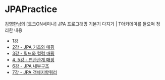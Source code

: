 # JPAPractice
김영한님의 [토크ON세미나] JPA 프로그래밍 기본기 다지기 | T아카데미를 들으며 정리한 내용

- 1강
- [2강 - JPA 기초와 매핑](./notes/2_JPA기초와매핑.md)
- [3강 - 필드와 컬럼 매핑](./notes/3_필드와컬럼매핑.md)
- [4, 5강 - 연관관계 매핑](./notes/4_5_연관관계매핑.md)
- [6강 - JPA 내부구조](./notes/6_JPA내부구조.md)
- [7강 - JPA 객체지향쿼리](./notes/7_JPA객체지향쿼리.md)